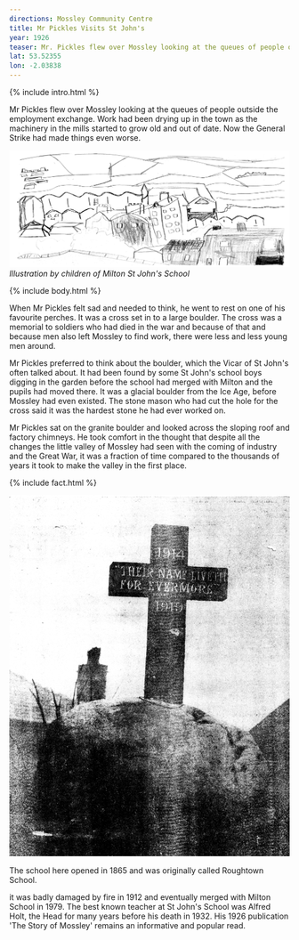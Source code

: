 ```yaml
---
directions: Mossley Community Centre
title: Mr Pickles Visits St John's
year: 1926
teaser: Mr. Pickles flew over Mossley looking at the queues of people outside the employment exchange.
lat: 53.52355
lon: -2.03838
---
```


{% include intro.html %}

Mr Pickles flew over Mossley looking at the queues of people outside the employment exchange. Work had been drying up in the town as the machinery in the mills started to grow old and out of date. Now the General Strike had made things even worse.

![Illustration by children of Milton St John's School](/images/stops/crow/Trail_Crow_4.png)
_Illustration by children of Milton St John's School_

{% include body.html %}

When Mr Pickles felt sad and needed to think, he went to rest on one of his favourite perches. It was a cross set in to a large boulder. The cross was a memorial to soldiers who had died in the war and because of that and because men also left Mossley to find work, there were less and less young men around.

Mr Pickles preferred to think about the boulder, which the Vicar of St John's often talked about. It had been found by some St John's school boys digging in the garden before the school had merged with Milton and the pupils had moved there. It was a glacial boulder from the Ice Age, before Mossley had even existed. The stone mason who had cut the hole for the cross said it was the hardest stone he had ever worked on.

Mr Pickles sat on the granite boulder and looked across the sloping roof and factory chimneys. He took comfort in the thought that despite all the changes the little valley of Mossley had seen with the coming of industry and the Great War, it was a fraction of time compared to the thousands of years it took to make the valley in the first place.

{% include fact.html %}

![Cross](/images/stops/crow/Trail_Crow_4b.png)

The school here opened in 1865 and was originally called Roughtown School.

it was badly damaged by fire in 1912 and eventually merged with Milton School in 1979. The best known teacher at St John's School was Alfred Holt, the Head for many years before his death in 1932. His 1926 publication 'The Story of Mossley' remains an informative and popular read.
